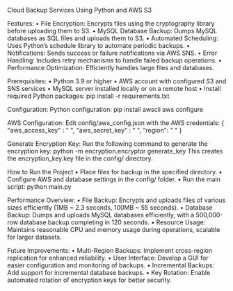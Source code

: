 Cloud Backup Services Using Python and AWS S3

Features:
• File Encryption: Encrypts files using the cryptography library before uploading them to S3.
• MySQL Database Backup: Dumps MySQL databases as SQL files and uploads them to S3.
• Automated Scheduling: Uses Python’s schedule library to automate periodic backups.
• Notifications: Sends success or failure notifications via AWS SNS.
• Error Handling: Includes retry mechanisms to handle failed backup operations.
• Performance Optimization: Efficiently handles large files and databases.

Prerequisites:
• Python 3.9 or higher
• AWS account with configured S3 and SNS services
• MySQL server installed locally or on a remote host
• Install required Python packages: pip install -r requirements.txt 

Configuration:
Python configuration:
pip install awscli
aws configure

AWS Configuration:
Edit config/aws_config.json with the AWS credentials:
{ "aws_access_key" :  " ", 
"aws_secret_key" :  " ", 
"region":  "  " } 

Generate Encryption Key:
Run the following command to generate the encryption key:
python -m encryption.encryptor generate_key 
This creates the encryption_key.key file in the config/ directory.

How to Run the Project
• Place files for backup in the specified directory.
• Configure AWS and database settings in the config/ folder.
• Run the main script: python main.py 

Performance Overview:
• File Backup: Encrypts and uploads files of various sizes efficiently (1MB ~ 2.3 seconds, 100MB ~ 55 seconds).
• Database Backup: Dumps and uploads MySQL databases efficiently, with a 500,000-row database backup completing in 120 seconds.
• Resource Usage: Maintains reasonable CPU and memory usage during operations, scalable for larger datasets.

Future Improvements:
• Multi-Region Backups: Implement cross-region replication for enhanced reliability.
• User Interface: Develop a GUI for easier configuration and monitoring of backups.
• Incremental Backups: Add support for incremental database backups.
• Key Rotation: Enable automated rotation of encryption keys for better security.